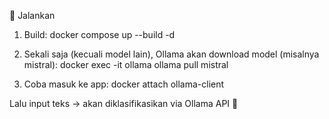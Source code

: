 🔹 Jalankan

1. Build:
docker compose up --build -d


2. Sekali saja (kecuali model lain), Ollama akan download model (misalnya mistral):
docker exec -it ollama ollama pull mistral

3. Coba masuk ke app:
docker attach ollama-client

Lalu input teks → akan diklasifikasikan via Ollama API 🎉